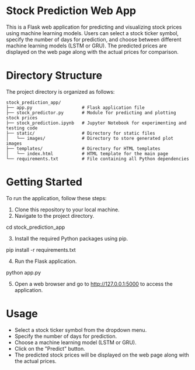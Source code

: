 # Stock Prediction Web App

This is a Flask web application for predicting and visualizing stock prices using machine learning models. Users can select a stock ticker symbol, specify the number of days for prediction, and choose between different machine learning models (LSTM or GRU). The predicted prices are displayed on the web page along with the actual prices for comparison.

# Directory Structure

The project directory is organized as follows:

```plaintext
stock_prediction_app/
├── app.py                   # Flask application file
├── stock_predictor.py       # Module for predicting and plotting stock prices
├── stock_prediction.ipynb   # Jupyter Notebook for experimenting and testing code
├── static/                  # Directory for static files
│   └── images/              # Directory to store generated plot images
├── templates/               # Directory for HTML templates
│   └── index.html           # HTML template for the main page
└── requirements.txt         # File containing all Python dependencies

```

# Getting Started

To run the application, follow these steps:

1. Clone this repository to your local machine.
2. Navigate to the project directory.

cd stock_prediction_app

3. Install the required Python packages using pip.

pip install -r requirements.txt

4. Run the Flask application.

python app.py

5. Open a web browser and go to http://127.0.0.1:5000 to access the application.

# Usage

- Select a stock ticker symbol from the dropdown menu.
- Specify the number of days for prediction.
- Choose a machine learning model (LSTM or GRU).
- Click on the "Predict" button.
- The predicted stock prices will be displayed on the web page along with the actual prices.

